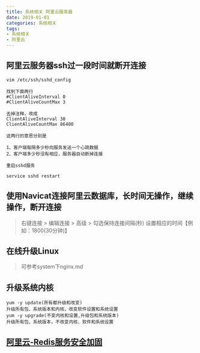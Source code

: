 ```yaml
---
title: 系统相关 阿里云服务器
date: 2019-01-01
categories: 系统相关
tags:
- 系统相关
- 阿里云
---
```


## 阿里云服务器ssh过一段时间就断开连接

```
vim /etc/ssh/sshd_config

找到下面两行
#ClientAliveInterval 0
#ClientAliveCountMax 3

去掉注释，改成
ClientAliveInterval 30
ClientAliveCountMax 86400

这两行的意思分别是

1、客户端每隔多少秒向服务发送一个心跳数据
2、客户端多少秒没有相应，服务器自动断掉连接

重启sshd服务

service sshd restart
```

## 使用Navicat连接阿里云数据库，长时间无操作，继续操作，断开连接
> 右键连接 > 编辑连接 > 高级 > 勾选保持连接间隔(秒) 设置相应的时间【例如：1800(30分钟)】

## 在线升级Linux
> 可参考system下nginx.md

## 升级系统内核
```
yum -y update(所有都升级和改变)
升级所有包、系统版本和内核，改变软件设置和系统设置
yum -y upgrade(不变内核和设置,升级包和系统版本)
升级所有包、系统版本，不改变内核、软件和系统设置
```

## [阿里云-Redis服务安全加固](https://help.aliyun.com/knowledge_detail/37447.html)

